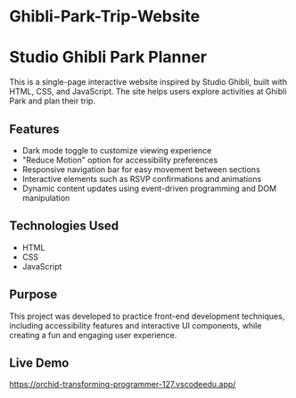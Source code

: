 # Ghibli-Park-Trip-Website

# Studio Ghibli Park Planner

This is a single-page interactive website inspired by Studio Ghibli, built with HTML, CSS, and JavaScript. The site helps users explore activities at Ghibli Park and plan their trip.

## Features

- Dark mode toggle to customize viewing experience  
- "Reduce Motion" option for accessibility preferences  
- Responsive navigation bar for easy movement between sections  
- Interactive elements such as RSVP confirmations and animations  
- Dynamic content updates using event-driven programming and DOM manipulation  

## Technologies Used

- HTML  
- CSS  
- JavaScript  

## Purpose

This project was developed to practice front-end development techniques, including accessibility features and interactive UI components, while creating a fun and engaging user experience.

## Live Demo

https://orchid-transforming-programmer-127.vscodeedu.app/
